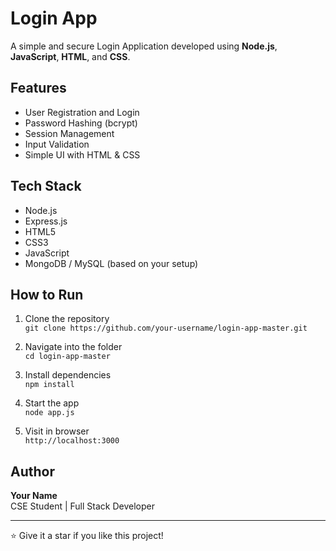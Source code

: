 # Login App

A simple and secure Login Application developed using **Node.js**, **JavaScript**, **HTML**, and **CSS**.

## Features

- User Registration and Login
- Password Hashing (bcrypt)
- Session Management
- Input Validation
- Simple UI with HTML & CSS

## Tech Stack

- Node.js
- Express.js
- HTML5
- CSS3
- JavaScript
- MongoDB / MySQL (based on your setup)

## How to Run

1. Clone the repository  
   `git clone https://github.com/your-username/login-app-master.git`

2. Navigate into the folder  
   `cd login-app-master`

3. Install dependencies  
   `npm install`

4. Start the app  
   `node app.js`

5. Visit in browser  
   `http://localhost:3000`

## Author

**Your Name**  
CSE Student | Full Stack Developer

---

⭐️ Give it a star if you like this project!

